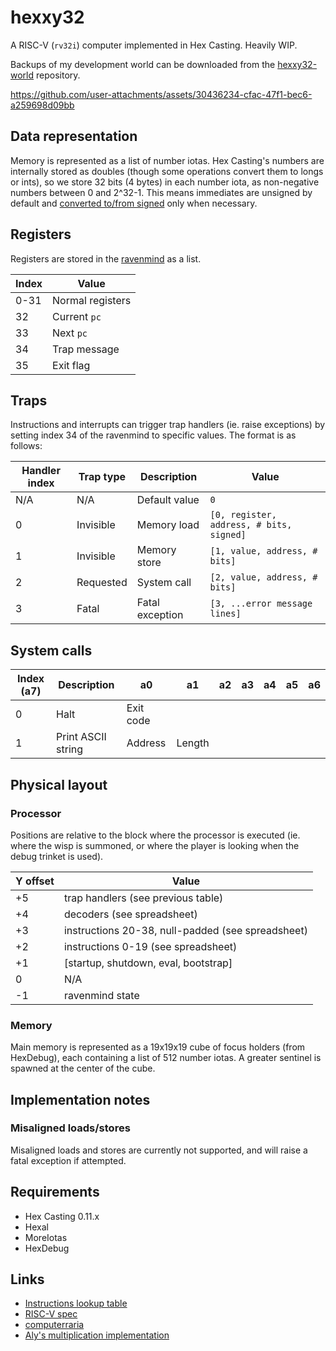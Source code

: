 # hexxy32

A RISC-V (`rv32i`) computer implemented in Hex Casting. Heavily WIP.

Backups of my development world can be downloaded from the [hexxy32-world](https://github.com/object-Object/hexxy32-world) repository.

https://github.com/user-attachments/assets/30436234-cfac-47f1-bec6-a259698d09bb

## Data representation

Memory is represented as a list of number iotas. Hex Casting's numbers are internally stored as doubles (though some operations convert them to longs or ints), so we store 32 bits (4 bytes) in each number iota, as non-negative numbers between 0 and 2^32-1. This means immediates are unsigned by default and [converted to/from signed](https://stackoverflow.com/a/62328202) only when necessary.

## Registers

Registers are stored in the [ravenmind](https://hexcasting.hexxy.media/v/0.11.1-7/1.0/en_us/#patterns/readwrite@hexcasting:local) as a list.

| Index | Value            |
| ----- | ---------------- |
| 0-31  | Normal registers |
| 32    | Current `pc`     |
| 33    | Next `pc`        |
| 34    | Trap message     |
| 35    | Exit flag        |

## Traps

Instructions and interrupts can trigger trap handlers (ie. raise exceptions) by setting index 34 of the ravenmind to specific values. The format is as follows:

| Handler index | Trap type | Description     | Value                                    |
| ------------- | --------- | --------------- | ---------------------------------------- |
| N/A           | N/A       | Default value   | `0`                                      |
| 0             | Invisible | Memory load     | `[0, register, address, # bits, signed]` |
| 1             | Invisible | Memory store    | `[1, value, address, # bits]`            |
| 2             | Requested | System call     | `[2, value, address, # bits]`            |
| 3             | Fatal     | Fatal exception | `[3, ...error message lines]`            |

## System calls

| Index (a7) | Description        | a0        | a1     | a2  | a3  | a4  | a5  | a6  |
| ---------- | ------------------ | --------- | ------ | --- | --- | --- | --- | --- |
| 0          | Halt               | Exit code |        |     |     |     |     |     |
| 1          | Print ASCII string | Address   | Length |     |     |     |     |     |

## Physical layout

### Processor

Positions are relative to the block where the processor is executed (ie. where the wisp is summoned, or where the player is looking when the debug trinket is used).

| Y offset | Value                                             |
| -------- | ------------------------------------------------- |
| +5       | trap handlers (see previous table)                |
| +4       | decoders (see spreadsheet)                        |
| +3       | instructions 20-38, null-padded (see spreadsheet) |
| +2       | instructions 0-19 (see spreadsheet)               |
| +1       | [startup, shutdown, eval, bootstrap]              |
| 0        | N/A                                               |
| -1       | ravenmind state                                   |

### Memory

Main memory is represented as a 19x19x19 cube of focus holders (from HexDebug), each containing a list of 512 number iotas. A greater sentinel is spawned at the center of the cube.

## Implementation notes

### Misaligned loads/stores

Misaligned loads and stores are currently not supported, and will raise a fatal exception if attempted.

## Requirements

- Hex Casting 0.11.x
- Hexal
- MoreIotas
- HexDebug

## Links

- [Instructions lookup table](https://docs.google.com/spreadsheets/d/1i21hN2jmQvABMubGRTGIojoAtegI30-cbB2LlNZ8S3Y/edit?usp=sharing)
- [RISC-V spec](https://drive.google.com/file/d/1s0lZxUZaa7eV_O0_WsZzaurFLLww7ou5/view?usp=drive_link)
- [computerraria](https://github.com/misprit7/computerraria)
- [Aly's multiplication implementation](https://discord.com/channels/936370934292549712/986383249456644166/1199843847572836452)
